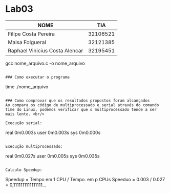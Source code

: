 # Lab03

|NOME                           |TIA                 |
|-------------------------------|--------------------|
|Filipe Costa Pereira           |32106521            |
|Maisa Folgueral                |32121385            |
|Raphael Vinicius Costa Alencar |32195451            |

gcc nome_arquivo.c -o nome_arquivo
```

### Como executar o programa
```
time ./nome_arquivo
```

### Como comprovar que os resultados propostos foram alcançados
Ao compara os código de multiprocessado e serial através do comando time do Linux, podemos verificar que o multiprocessado tende a ser mais lento. <br/>

Execução serial:
```
real    0m0.003s
user    0m0.003s
sys     0m0.000s
```

Execução multiprocessado:
```
real    0m0.027s
user    0m0.005s
sys     0m0.035s
```

Calculo Speedup:
```
Speedup = Tempo em 1 CPU / Tempo. em p CPUs
Speeduo = 0.003 / 0.027 = 0,1111111111111111...
```
